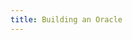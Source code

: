 ```yaml
---
title: Building an Oracle
---
```


<ExternalRedirect href="https://docs.abax.org/protocol/V1/guides/smart-contract-integration/building-an-oracle" />

